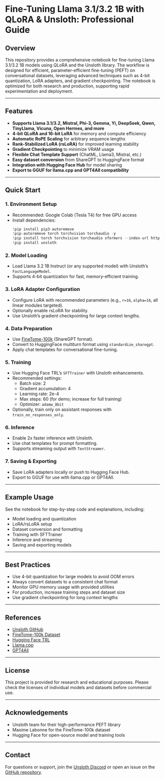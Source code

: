 # Fine-Tuning Llama 3.1/3.2 1B with QLoRA & Unsloth: Professional Guide

## Overview

This repository provides a comprehensive notebook for fine-tuning Llama 3.1/3.2 1B models using QLoRA and the Unsloth library. The workflow is designed for efficient, parameter-efficient fine-tuning (PEFT) on conversational datasets, leveraging advanced techniques such as 4-bit quantization, LoRA adapters, and gradient checkpointing. The notebook is optimized for both research and production, supporting rapid experimentation and deployment.

---

## Features

- **Supports Llama 3.1/3.2, Mistral, Phi-3, Gemma, Yi, DeepSeek, Qwen, TinyLlama, Vicuna, Open Hermes, and more**
- **4-bit QLoRA and 16-bit LoRA** for memory and compute efficiency
- **Automatic RoPE Scaling** for arbitrary sequence lengths
- **Rank-Stabilized LoRA (rsLoRA)** for improved learning stability
- **Gradient Checkpointing** to minimize VRAM usage
- **Flexible Chat Template Support** (ChatML, Llama3, Mistral, etc.)
- **Easy dataset conversion** from ShareGPT to HuggingFace format
- **Integration with Hugging Face Hub** for model sharing
- **Export to GGUF for llama.cpp and GPT4All compatibility**

---

## Quick Start

### 1. Environment Setup

- Recommended: Google Colab (Tesla T4) for free GPU access
- Install dependencies:
  ```python
  !pip install pip3-autoremove
  !pip-autoremove torch torchvision torchaudio -y
  !pip install torch torchvision torchaudio xformers --index-url https://download.pytorch.org/whl/cu121
  !pip install unsloth
  ```

### 2. Model Loading

- Load Llama 3.2 1B Instruct (or any supported model) with Unsloth’s `FastLanguageModel`.
- Supports 4-bit quantization for fast, memory-efficient training.

### 3. LoRA Adapter Configuration

- Configure LoRA with recommended parameters (e.g., `r=16`, `alpha=16`, all linear modules targeted).
- Optionally enable rsLoRA for stability.
- Use Unsloth’s gradient checkpointing for large context lengths.

### 4. Data Preparation

- Use [FineTome-100k](https://huggingface.co/datasets/mlabonne/FineTome-100k) (ShareGPT format).
- Convert to HuggingFace multiturn format using `standardize_sharegpt`.
- Apply chat templates for conversational fine-tuning.

### 5. Training

- Use Hugging Face TRL’s `SFTTrainer` with Unsloth enhancements.
- Recommended settings:
  - Batch size: 2
  - Gradient accumulation: 4
  - Learning rate: 2e-4
  - Max steps: 60 (for demo; increase for full training)
  - Optimizer: `adamw_8bit`
- Optionally, train only on assistant responses with `train_on_responses_only`.

### 6. Inference

- Enable 2x faster inference with Unsloth.
- Use chat templates for prompt formatting.
- Supports streaming output with `TextStreamer`.

### 7. Saving & Exporting

- Save LoRA adapters locally or push to Hugging Face Hub.
- Export to GGUF for use with llama.cpp or GPT4All.

---

## Example Usage

See the notebook for step-by-step code and explanations, including:

- Model loading and quantization
- LoRA/rsLoRA setup
- Dataset conversion and formatting
- Training with SFTTrainer
- Inference and streaming
- Saving and exporting models

---

## Best Practices

- Use 4-bit quantization for large models to avoid OOM errors
- Always convert datasets to a consistent chat format
- Monitor GPU memory usage with provided utilities
- For production, increase training steps and dataset size
- Use gradient checkpointing for long context lengths

---

## References

- [Unsloth GitHub](https://github.com/unslothai/unsloth)
- [FineTome-100k Dataset](https://huggingface.co/datasets/mlabonne/FineTome-100k)
- [Hugging Face TRL](https://huggingface.co/docs/trl/sft_trainer)
- [Llama.cpp](https://github.com/ggerganov/llama.cpp)
- [GPT4All](https://gpt4all.io/index.html)

---

## License

This project is provided for research and educational purposes. Please check the licenses of individual models and datasets before commercial use.

---

## Acknowledgements

- Unsloth team for their high-performance PEFT library
- Maxime Labonne for the FineTome-100k dataset
- Hugging Face for open-source model and training tools

---

## Contact

For questions or support, join the [Unsloth Discord](https://discord.gg/u54VK8m8tk) or open an issue on the [GitHub repository](https://github.com/unslothai/unsloth).
